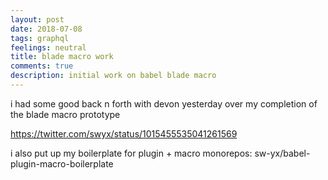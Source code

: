 ```yaml
---
layout: post
date: 2018-07-08
tags: graphql
feelings: neutral
title: blade macro work
comments: true
description: initial work on babel blade macro
---
```


i had some good back n forth with devon yesterday over my completion of the blade macro prototype

https://twitter.com/swyx/status/1015455535041261569

i also put up my boilerplate for plugin + macro monorepos: sw-yx/babel-plugin-macro-boilerplate
